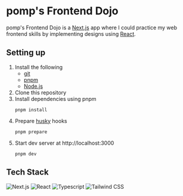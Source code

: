 # pomp's Frontend Dojo
pomp's Frontend Dojo is a [Next.js](https://github.com/vercel/next.js) app where I could practice my web frontend skills
by implementing designs using [React](https://github.com/facebook/react).

## Setting up

1. Install the following
   - [git](https://git-scm.com)
   - [pnpm](https://pnpm.io)
   - [Node.js](https://nodejs.org)
2. Clone this repository
3. Install dependencies using pnpm
   ```
   pnpm install
   ```
4. Prepare [husky](https://github.com/typicode/husky) hooks
   ```
   pnpm prepare
   ```
5. Start dev server at http://localhost:3000
   ```
   pnpm dev
   ```

## Tech Stack

![Next.js](https://img.shields.io/badge/next.js-222?style=for-the-badge&logo=nextdotjs)
![React](https://img.shields.io/badge/react-222?style=for-the-badge&logo=react)
![Typescript](https://img.shields.io/badge/typescript-222?style=for-the-badge&logo=typescript)
![Tailwind CSS](https://img.shields.io/badge/tailwind_css-222?style=for-the-badge&logo=tailwindcss)

